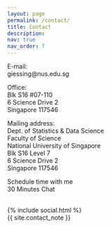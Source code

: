 ```yaml
---
layout: page
permalink: /contact/
title: Contact
description: 
nav: true
nav_order: 7
---
```




<div class="row">    
    <div class="col-sm-4 col-xs-6">
      <p> <span class="font-weight-bolder">E-mail:</span> <br>
      giessing@nus.edu.sg </p>
      <p> <span class="font-weight-bolder">Office:</span> <br>
      Blk S16 #07-110 <br>
      6 Science Drive 2 <br>
      Singapore 117546 </p> 
    </div>
    <div class="col-sm-4 col-xs-6">
      <p> <span class="font-weight-bolder">Mailing address:</span> <br>
      Dept. of Statistics & Data Science <br>
      Faculty of Science <br>
      National University of Singapore <br>
      Blk S16 Level 7 <br>
      6 Science Drive 2 <br>
      Singapore 117546 </p>  
    </div>
    <div class="col-sm-4 col-xs-6">
      <p> <span class="font-weight-bolder">Schedule time with me</span> <br>
      <a> 30 Minutes Chat </a> </p>
      <!-- <a href = "https://calendly.com/giessing-7xc/30min" target="_new"> 30 Minutes Chat </a> </p> -->
    </div>
</div>

<br>

<div class="social">
  <div class="contact-icons">
    {% include social.html %}
  </div>

  <div class="contact-note">
    {{ site.contact_note }}
  </div>
</div>
